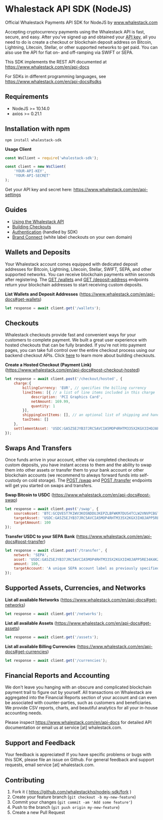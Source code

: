 # Whalestack API SDK (NodeJS)

Official Whalestack Payments API SDK for NodeJS by www.whalestack.com

Accepting cryptocurrency payments using the Whalestack API is fast, secure, and easy. After you've signed up and obtained your [API key](https://www.whalestack.com/en/api-settings), all you need to do is create a checkout or blockchain deposit address on Bitcoin, Lightning, Litecoin, Stellar, or other supported networks to get paid. You can also use the API for fiat on- and off-ramping via SWIFT or SEPA.

This SDK implements the REST API documented at https://www.whalestack.com/en/api-docs

For SDKs in different programming languages, see https://www.whalestack.com/en/api-docs#sdks

Requirements
------------
* NodeJS >= 10.14.0
* axios >= 0.21.1

Installation with npm
---------------------
`npm install whalestack-sdk`

**Usage Client**
```javascript
const WsClient = require('whalestack-sdk');

const client = new WsClient(
    'YOUR-API-KEY',
    'YOUR-API-SECRET'
);
```
Get your API key and secret here: https://www.whalestack.com/en/api-settings

Guides
------

* [Using the Whalestack API](https://www.whalestack.com/en/api-docs#getting-started)
* [Building Checkouts](https://www.whalestack.com/en/api-docs#building-checkouts)
* [Authentication](https://www.whalestack.com/en/api-docs#authentication) (handled by SDK)
* [Brand Connect](https://www.whalestack.com/en/api-docs#brand-connect) (white label checkouts on your own domain)

## Wallets and Deposits

Your Whalestack account comes equipped with dedicated deposit addresses for Bitcoin, Lightning, Litecoin, Stellar, SWIFT, SEPA, and other supported networks. You can receive blockchain payments within seconds after registering. The [GET /wallets](https://www.whalestack.com/en/api-docs#get-wallets) and [GET /deposit-address](https://www.whalestack.com/en/api-docs#deposit-address) endpoints return your blockchain addresses to start receiving custom deposits.

**List Wallets and Deposit Addresses** (https://www.whalestack.com/en/api-docs#get-wallets)
```javascript
let response = await client.get('/wallets');
```

## Checkouts

Whalestack checkouts provide fast and convenient ways for your customers to complete payment. We built a great user experience with hosted checkouts that can be fully branded. If you're not into payment pages, you can take full control over the entire checkout process using our backend checkout APIs. Click [here](https://www.whalestack.com/en/api-docs#building-checkouts) to learn more about building checkouts.

**Create a Hosted Checkout (Payment Link)** (https://www.whalestack.com/en/api-docs#post-checkout-hosted)
```javascript
let response = await client.post('/checkout/hosted', {
    charge:{
        billingCurrency: 'EUR', // specifies the billing currency
        lineItems: [{ // a list of line items included in this charge
            description: 'PCI Graphics Card',
            netAmount: 169.99,
            quantity: 1
        }],
        shippingCostItems: [], // an optional list of shipping and handling costs
        taxItems: []
    },
    settlementAsset: 'USDC:GA5ZSEJYB37JRC5AVCIA5MOP4RHTM335X2KGX3IHOJAPP5RE34K4KZVN' // your settlement asset as given by GET /assets (or ORIGIN to omit conversion)
});
```

## Swaps And Transfers

Once funds arrive in your account, either via completed checkouts or custom deposits, you have instant access to them and the ability to swap them into other assets or transfer them to your bank account or other blockchain accounts (we recommend to always forward funds into self-custody on cold storage). The [POST /swap](https://www.whalestack.com/en/api-docs#post-swap) and [POST /transfer](https://www.whalestack.com/en/api-docs#post-transfer) endpoints will get you started on swaps and transfers.

**Swap Bitcoin to USDC** (https://www.whalestack.com/en/api-docs#post-swap)
```javascript
let response = await client.post('/swap', {
    sourceAsset: 'BTC:GCQVEST7KIWV3KOSNDDUJKEPZLBFWKM7DUS4TCLW2VNVPCBGTDRVTEIT',
    targetAsset: 'USDC:GA5ZSEJYB37JRC5AVCIA5MOP4RHTM335X2KGX3IHOJAPP5RE34K4KZVN',
    targetAmount: 100
});
```

**Transfer USDC to your SEPA Bank** (https://www.whalestack.com/en/api-docs#post-transfer)
```javascript
let response = await client.post('/transfer', {
    network: 'SEPA',
    asset: 'USDC:GA5ZSEJYB37JRC5AVCIA5MOP4RHTM335X2KGX3IHOJAPP5RE34K4KZVN',
    amount: 100,
    targetAccount: 'A unique SEPA account label as previously specified in POST /target-account'
});
```

## Supported Assets, Currencies, and Networks

**List all available Networks** (https://www.whalestack.com/en/api-docs#get-networks)
```javascript
let response = await client.get('/networks');
```

**List all available Assets** (https://www.whalestack.com/en/api-docs#get-assets)
```javascript
let response = await client.get('/assets');
```

**List all available Billing Currencies** (https://www.whalestack.com/en/api-docs#get-currencies)
```javascript
let response = await client.get('/currencies');
```

## Financial Reports and Accounting

We don't leave you hanging with an obscure and complicated blockchain payment trail to figure out by yourself. All transactions on Whalestack are aggregated into the Financial Reports section of your account and can even be associated with counter-parties, such as customers and beneficiaries. We provide CSV reports, charts, and beautiful analytics for all your in-house accounting needs.

Please inspect https://www.whalestack.com/en/api-docs for detailed API documentation or email us at service [at] whalestack.com.

Support and Feedback
--------------------
Your feedback is appreciated! If you have specific problems or bugs with this SDK, please file an issue on Github. For general feedback and support requests, email service [at] whalestack.com.

Contributing
------------

1. Fork it ( https://github.com/whalestackhq/nodejs-sdk/fork )
2. Create your feature branch (`git checkout -b my-new-feature`)
3. Commit your changes (`git commit -am 'Add some feature'`)
4. Push to the branch (`git push origin my-new-feature`)
5. Create a new Pull Request

